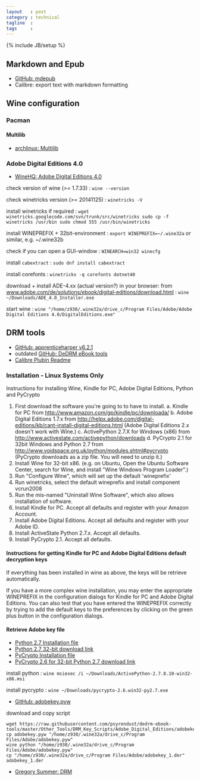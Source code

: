 ```yaml
---
layout   : post
category : technical
tagline  :
tags     :
---
```

{% include JB/setup %}

## Markdown and Epub

- [GitHub: mdepub](https://github.com/bkidwell/mdepub)
- Calibre: export text with markdown formatting

## Wine configuration

### Pacman

#### Multilib

- [archlinux: Multilib](https://wiki.archlinux.org/index.php/Multilib)

### Adobe Digital Editions 4.0

- [WineHQ: Adobe Digital Editions 4.0](https://appdb.winehq.org/objectManager.php?sClass=version&iId=30928)

check version of wine (>= 1.7.33)
:   `wine --version`

check winetricks version (>= 20141125)
:   `winetricks -V`

install winetricks if required
:   ```
    wget winetricks.googlecode.com/svn/trunk/src/winetricks
    sudo cp -f winetricks /usr/bin
    sudo chmod 555 /usr/bin/winetricks
    ```

install WINEPREFIX + 32bit-environment
:   `export WINEPREFIX=~/.wine32a` or similar, e.g. ~/.wine32b

check if you can open a GUI-window
:   `WINEARCH=win32 winecfg`

install `cabextract`
:   `sudo dnf install cabextract`

install corefonts
:   `winetricks -q corefonts dotnet40`

download + install ADE-4.xx (actual version?) in your browser: from www.adobe.com/de/solutions/ebook/digital-editions/download.html
:   `wine ~/Downloads/ADE_4.0_Installer.exe`

start wine
:   `wine "/home/z930/.wine32a/drive_c/Program Files/Adobe/Adobe Digital Editions 4.0/DigitalEditions.exe"`

## DRM tools

- [GitHub: apprenticeharper v6.2.1](https://github.com/apprenticeharper/DeDRM_tools/releases/tag/v6.2.1)
- outdated [GitHub: DeDRM eBook tools](https://github.com/psyrendust/dedrm-ebook-tools)
- [Calibre Plubin Readme](https://raw.githubusercontent.com/psyrendust/dedrm-ebook-tools/master/DeDRM_calibre_plugin/DeDRM_plugin_ReadMe.txt)


### Installation - Linux Systems Only

Instructions for installing Wine, Kindle for PC, Adobe Digital Editions, Python and PyCrypto

1. First download the software you're going to to have to install.
  a. Kindle for PC from http://www.amazon.com/gp/kindle/pc/downloada/
  b. Adobe Digital Editions 1.7.x from http://helpx.adobe.com/digital-editions/kb/cant-install-digital-editions.html
     (Adobe Digital Editions 2.x doesn't work with Wine.)
  c. ActivePython 2.7.X for Windows (x86) from http://www.activestate.com/activepython/downloads
  d. PyCrypto 2.1 for 32bit Windows and Python 2.7 from http://www.voidspace.org.uk/python/modules.shtml#pycrypto
       (PyCrypto downloads as a zip file. You will need to unzip it.)
 2. Install Wine for 32-bit x86.  (e.g. on Ubuntu, Open the Ubuntu Software Center, search for Wine, and install "Wine Windows Program Loader".)
 3. Run "Configure Wine", which will set up the default 'wineprefix'
 4. Run winetricks, select the default wineprefix and install component vcrun2008
 5. Run the mis-named "Uninstall Wine Software", which also allows installation of software.
 6. Install Kindle for PC. Accept all defaults and register with your Amazon Account.
 7. Install Adobe Digital Editions. Accept all defaults and register with your Adobe ID.
 8. Install ActiveState Python 2.7.x. Accept all defaults.
 9. Install PyCrypto 2.1. Accept all defaults.

#### Instructions for getting Kindle for PC and Adobe Digital Editions default decryption keys

If everything has been installed in wine as above, the keys will be retrieve automatically.

If you have a more complex wine installation, you may enter the appropriate WINEPREFIX in the configuration dialogs for Kindle for PC and Adobe Digital Editions. You can also test that you have entered the WINEPREFIX correctly by trying to add the default keys to the preferences by clicking on the green plus button in the configuration dialogs.

#### Retrieve Adobe key file

- [Python 2.7 Installation file](http://www.activestate.com/activepython/downloads)
- [Python 2.7 32-bit download link](http://www.activestate.com/activepython/downloads/thank-you?dl=http://downloads.activestate.com/ActivePython/releases/2.7.8.10/ActivePython-2.7.8.10-win32-x86.msi)
- [PyCrypto Installation file](http://www.voidspace.org.uk/python/modules.shtml#pycrypto)
- [PyCrypto 2.6 for 32-bit Python 2.7 download link](http://www.voidspace.org.uk/downloads/pycrypto26/pycrypto-2.6.win32-py2.7.exe)

install python
:   `wine msiexec /i ~/Downloads/ActivePython-2.7.8.10-win32-x86.msi`

install pycrypto
:   `wine ~/Downloads/pycrypto-2.6.win32-py2.7.exe`

- [GitHub: adobekey.pyw](https://github.com/psyrendust/dedrm-ebook-tools/blob/master/Other_Tools/DRM_Key_Scripts/Adobe_Digital_Editions/adobekey.pyw)

download and copy script

```
wget https://raw.githubusercontent.com/psyrendust/dedrm-ebook-tools/master/Other_Tools/DRM_Key_Scripts/Adobe_Digital_Editions/adobekey.pyw
cp adobekey.pyw "/home/z930/.wine32a/drive_c/Program Files/Adobe/adobekey.pyw"
wine python "/home/z930/.wine32a/drive_c/Program Files/Adobe/adobekey.pyw" 
cp "/home/z930/.wine32a/drive_c/Program Files/Adobe/adobekey_1.der" adobekey_1.der
```

- [Gregory Summer: DRM](http://gregsumner.blogspot.fr/2009/12/decrypting-epub-drm.html)
